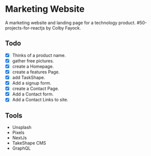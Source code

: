 # Marketing Website

A marketing website and landing page for a technology product. #50-projects-for-reactjs by Colby Fayock.

## Todo

- [x] Thinks of a product name.
- [x] gather free pictures.
- [x] create a Homepage.
- [x] create a features Page.
- [x] add TaskShape.
- [x] Add a signup form.
- [x] create a Contact Page.
- [x] Add a Contact form.
- [x] Add a Contact Links to site.

## Tools

- Unsplash
- Pixels
- NextJs
- TakeShape CMS
- GraphQL
